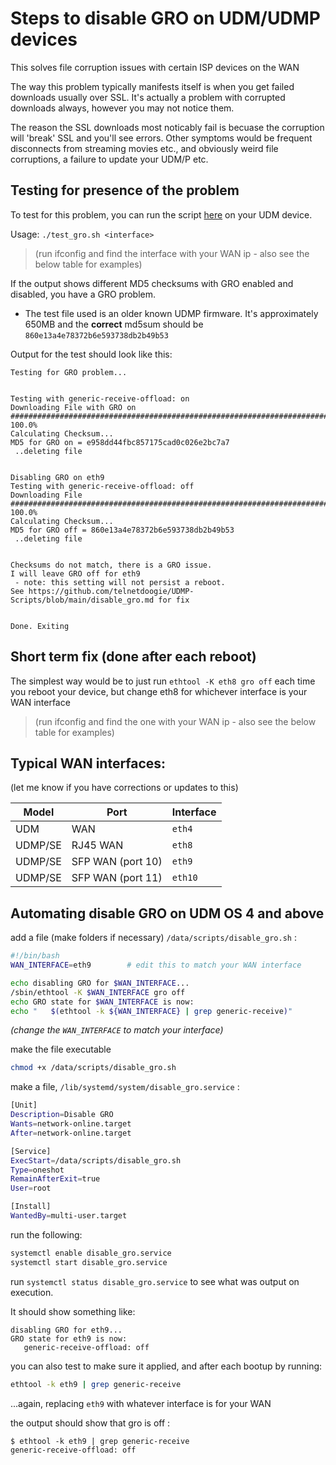 # Steps to disable GRO on UDM/UDMP devices
This solves file corruption issues with certain ISP devices on the WAN

The way this problem typically manifests itself is when you get failed downloads usually over SSL.
It's actually a problem with corrupted downloads always, however you may not notice them. 

The reason the SSL downloads most noticably fail is becuase the corruption will 'break' SSL and you'll see errors.
Other symptoms would be frequent disconnects from streaming movies etc., and obviously weird file corruptions, a failure to update your UDM/P etc.

## Testing for presence of the problem

To test for this problem, you can run the script [here](./scripts/test_gro.sh) on your UDM device.

Usage: `./test_gro.sh <interface>` 
> (run ifconfig and find the interface with your WAN ip - also see the below table for examples)

If the output shows different MD5 checksums with GRO enabled and disabled, you have a GRO problem.

* The test file used is an older known UDMP firmware. It's approximately 650MB and the **correct** md5sum should be `860e13a4e78372b6e593738db2b49b53`

Output for the test should look like this:

```
Testing for GRO problem...


Testing with generic-receive-offload: on
Downloading File with GRO on
############################################################################## 100.0%
Calculating Checksum...
MD5 for GRO on = e958dd44fbc857175cad0c026e2bc7a7
 ..deleting file


Disabling GRO on eth9
Testing with generic-receive-offload: off
Downloading File
############################################################################## 100.0%
Calculating Checksum...
MD5 for GRO off = 860e13a4e78372b6e593738db2b49b53
 ..deleting file


Checksums do not match, there is a GRO issue.
I will leave GRO off for eth9
 - note: this setting will not persist a reboot.
See https://github.com/telnetdoogie/UDMP-Scripts/blob/main/disable_gro.md for fix


Done. Exiting
```

## Short term fix (done after each reboot)
The simplest way would be to just run `ethtool -K eth8 gro off` each time you reboot your device, but change eth8 for whichever interface is your WAN interface 
> (run ifconfig and find the one with your WAN ip - also see the below table for examples)

## Typical WAN interfaces:
(let me know if you have corrections or updates to this)

| Model | Port | Interface |
| ----- | ---- | --------- |
| UDM | WAN | `eth4` |
| UDMP/SE | RJ45 WAN | `eth8` |
| UDMP/SE | SFP WAN (port 10) | `eth9` |
| UDMP/SE | SFP WAN (port 11) | `eth10` |

## Automating disable GRO on UDM OS 4 and above

add a file (make folders if necessary) `/data/scripts/disable_gro.sh` :

```bash
#!/bin/bash
WAN_INTERFACE=eth9        # edit this to match your WAN interface

echo disabling GRO for $WAN_INTERFACE...
/sbin/ethtool -K $WAN_INTERFACE gro off
echo GRO state for $WAN_INTERFACE is now:
echo "   $(ethtool -k ${WAN_INTERFACE} | grep generic-receive)"
```
_(change the `WAN_INTERFACE` to match your interface)_

make the file executable

```bash
chmod +x /data/scripts/disable_gro.sh
```

make a file, `/lib/systemd/system/disable_gro.service` :

```bash
[Unit]
Description=Disable GRO
Wants=network-online.target
After=network-online.target

[Service]
ExecStart=/data/scripts/disable_gro.sh
Type=oneshot
RemainAfterExit=true 
User=root

[Install]
WantedBy=multi-user.target
```

run the following:

```bash
systemctl enable disable_gro.service
systemctl start disable_gro.service
```

run `systemctl status disable_gro.service` to see what was output on execution.

It should show something like:

```
disabling GRO for eth9...
GRO state for eth9 is now:
   generic-receive-offload: off
```

you can also test to make sure it applied, and after each bootup by running:

```bash
ethtool -k eth9 | grep generic-receive
```

...again, replacing `eth9` with whatever interface is for your WAN

the output should show that gro is off :
```
$ ethtool -k eth9 | grep generic-receive
generic-receive-offload: off
```
